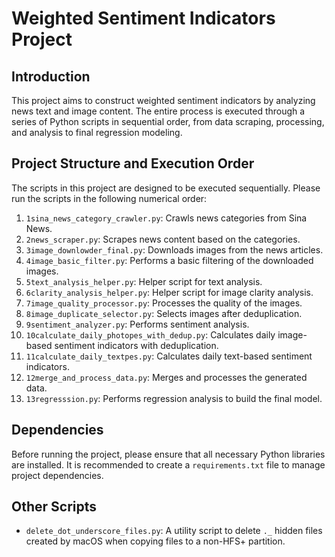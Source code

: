 # Weighted Sentiment Indicators Project

## Introduction

This project aims to construct weighted sentiment indicators by analyzing news text and image content. The entire process is executed through a series of Python scripts in sequential order, from data scraping, processing, and analysis to final regression modeling.

## Project Structure and Execution Order

The scripts in this project are designed to be executed sequentially. Please run the scripts in the following numerical order:

1.  `1sina_news_category_crawler.py`: Crawls news categories from Sina News.
2.  `2news_scraper.py`: Scrapes news content based on the categories.
3.  `3image_downlowder_final.py`: Downloads images from the news articles.
4.  `4image_basic_filter.py`: Performs a basic filtering of the downloaded images.
5.  `5text_analysis_helper.py`: Helper script for text analysis.
6.  `6clarity_analysis_helper.py`: Helper script for image clarity analysis.
7.  `7image_quality_processor.py`: Processes the quality of the images.
8.  `8image_duplicate_selector.py`: Selects images after deduplication.
9.  `9sentiment_analyzer.py`: Performs sentiment analysis.
10. `10calculate_daily_photopes_with_dedup.py`: Calculates daily image-based sentiment indicators with deduplication.
11. `11calculate_daily_textpes.py`: Calculates daily text-based sentiment indicators.
12. `12merge_and_process_data.py`: Merges and processes the generated data.
13. `13regresssion.py`: Performs regression analysis to build the final model.

## Dependencies

Before running the project, please ensure that all necessary Python libraries are installed. It is recommended to create a `requirements.txt` file to manage project dependencies.

## Other Scripts

- `delete_dot_underscore_files.py`: A utility script to delete `._` hidden files created by macOS when copying files to a non-HFS+ partition.
